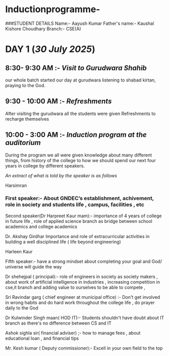 




# Inductionprogramme-

###STUDENT DETAILS 
Name:- Aayush Kumar 
Father's name:- Kaushal Kishore Choudhary 
Branch:- CSE(A)


# DAY 1 (*30 July 2025*)

## 8:30- 9:30 AM :- *Visit to Gurudwara Shahib*
our whole batch started our day at gurudwara listening to shabad kirtan, praying to the God.

## 9:30 - 10:00 AM :- *Refreshments* 
After visiting the gurudwara all the students were given Refreshments to recharge themselves 

## 10:00 - 3:00 AM :- *Induction program at the auditorium*


During the program we all were given knowledge about many different things, from history of the college to how we should spend our next four years in college by different speakers.

*An extract of what is told by the speaker is as follows*


Harsimran 


### **First speaker**:- About GNDEC’s establishment, achivement, role in society and students life , campus, facilities , etc 



Second speaker(Dr Harpreet Kaur mam):- importance of 4 years of college in future life , role of applied science branch as bridge between school academics and college academics 


Dr. Akshay Girdhar 
Importance and role of extracurricular activities in building a well disciplined life ( life beyond engineering)



Harleen Kaur 



Fifth speaker:- have a strong mindset about completing your goal and God/ universe will guide the way 


Dr shehejpal ( principal):- role of engineers in society as society makers , about work of  artificial intelligence in industries , increasing competition in cse,it branch and adding value to ourselves to be able to compete , 



Sri Ravindar garg ( chief engineer at municipal office) :- Don't get involved in wrong habits and do hard work throughout the college life , do prayer daily to the God 

Dr Kulwinder Singh maan( HOD IT):- Students shouldn't have doubt about IT branch as there's no difference between CS and IT

Ashok sighla sir( financial adviser) ;- how to manage fees , about educational loan , and financial tips 


Mr. Kesh kumar ( Deputy commissioner):- Excell in your own field to the top


